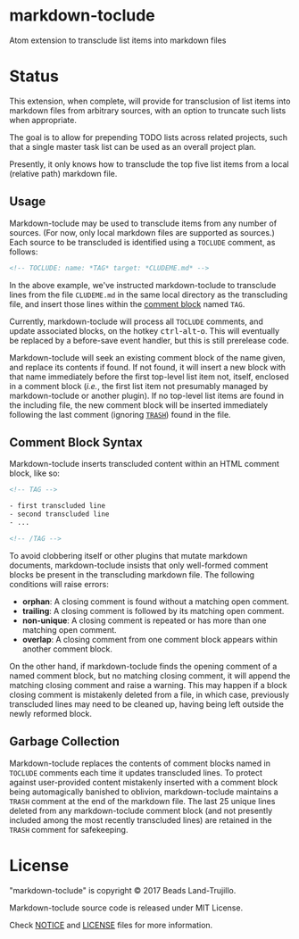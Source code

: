 markdown-toclude
=======

Atom extension to transclude list items into markdown files

Status
======

This extension, when complete, will provide for transclusion of list items into markdown files from arbitrary sources, with an option to truncate such lists when appropriate.

The goal is to allow for prepending TODO lists across related projects, such that a single master task list can be used as an overall project plan.

Presently, it only knows how to transclude the top five list items from a local (relative path) markdown file.

Usage
-----

Markdown-toclude may be used to transclude items from any number of sources. (For now, only local markdown files are supported as sources.) Each source to be transcluded is identified using a `TOCLUDE` comment, as follows:

```html
<!-- TOCLUDE: name: *TAG* target: *CLUDEME.md* -->
```

In the above example, we've instructed markdown-toclude to transclude lines from the file `CLUDEME.md` in the same local directory as the transcluding file, and insert those lines within the [comment block](#comment-block-syntax) named `TAG`.

Currently, markdown-toclude will process all `TOCLUDE` comments, and update associated blocks, on the hotkey <kbd>ctrl</kbd>\-<kbd>alt</kbd>\-<kbd>o</kbd>. This will eventually be replaced by a before-save event handler, but this is still prerelease code.

Markdown-toclude will seek an existing comment block of the name given, and replace its contents if found. If not found, it will insert a new block with that name immediately before the first top-level list item not, itself, enclosed in a comment block (*i.e.*, the first list item not presumably managed by markdown-toclude or another plugin). If no top-level list items are found in the including file, the new comment block will be inserted immediately following the last comment (ignoring [`TRASH`](#garbage-collection)) found in the file.

Comment Block Syntax
--------------------

Markdown-toclude inserts transcluded content within an HTML comment block, like so:

```html
<!-- TAG -->

- first transcluded line
- second transcluded line
- ...

<!-- /TAG -->
```

To avoid clobbering itself or other plugins that mutate markdown documents, markdown-toclude insists that only well-formed comment blocks be present in the transcluding markdown file. The following conditions will raise errors:
* **orphan**: A closing comment is found without a matching open comment.
* **trailing**: A closing comment is followed by its matching open comment.
* **non-unique**: A closing comment is repeated or has more than one matching open comment.
* **overlap**: A closing comment from one comment block appears within another comment block.

On the other hand, if markdown-toclude finds the opening comment of a named comment block, but no matching closing comment, it will append the matching closing comment and raise a warning. This may happen if a block closing comment is mistakenly deleted from a file, in which case, previously transcluded lines may need to be cleaned up, having being left outside the newly reformed block.

Garbage Collection
------------------

Markdown-toclude replaces the contents of comment blocks named in `TOCLUDE` comments each time it updates transcluded lines. To protect against user-provided content mistakenly inserted with a comment block being automagically banished to oblivion, markdown-toclude maintains a `TRASH` comment at the end of the markdown file. The last 25 unique lines deleted from any markdown-toclude comment block (and not presently included among the most recently transcluded lines) are retained in the `TRASH` comment for safekeeping.

License
=======

"markdown-toclude" is copyright © 2017 Beads Land-Trujillo.

Markdown-toclude source code is released under MIT License.

Check [NOTICE](NOTICE.md) and [LICENSE](LICENSE.md) files for more information.
